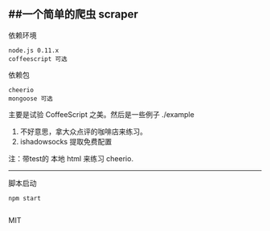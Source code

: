 ##一个简单的爬虫 scraper
---
依赖环境
```
node.js 0.11.x
coffeescript 可选

```
依赖包
```
cheerio
mongoose 可选
```

主要是试验 CoffeeScript 之美。然后是一些例子 ./example

1. 不好意思，拿大众点评的咖啡店来练习。
2. ishadowsocks 提取免费配置

注：带test的 本地 html 来练习 cheerio.

---
脚本启动

```
npm start


```
MIT
